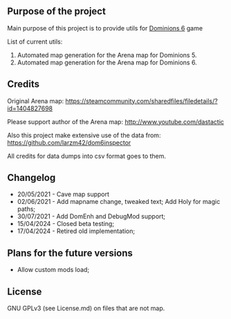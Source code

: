 ## Purpose of the project

Main purpose of this project is to provide utils for [Dominions 6](https://www.illwinter.com/dom6) game

List of current utils:

1. Automated map generation for the Arena map for Dominions 5.
2. Automated map generation for the Arena map for Dominions 6.


## Credits
Original Arena map:
https://steamcommunity.com/sharedfiles/filedetails/?id=1404827698

Please support author of the Arena map: http://www.youtube.com/dastactic

Also this project make extensive use of the data from:
https://github.com/larzm42/dom6inspector

All credits for data dumps into csv format goes to them.

## Changelog
- 20/05/2021 - Cave map support
- 02/06/2021 - Add mapname change, tweaked text; Add Holy for magic paths;
- 30/07/2021 - Add DomEnh and DebugMod support;
- 15/04/2024 - Closed beta testing;
- 17/04/2024 - Retired old implementation;

## Plans for the future versions
- Allow custom mods load;

## License
GNU GPLv3 (see License.md) on files that are not map.

